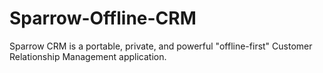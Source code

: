 # Sparrow-Offline-CRM
Sparrow CRM is a portable, private, and powerful "offline-first" Customer Relationship Management application.
